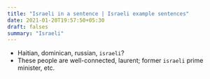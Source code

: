 ```yaml
---
title: "Israeli in a sentence | Israeli example sentences"
date: 2021-01-20T19:57:50+05:30
draft: falses
summary: "Israeli"
---
```

- Haitian, dominican, russian, `israeli`?
- These people are well-connected, laurent; former `israeli` prime minister, etc.
                 
